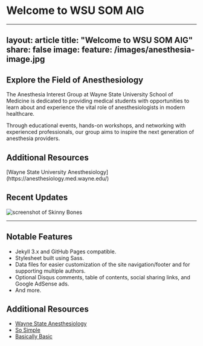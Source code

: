 # Welcome to WSU SOM AIG
---
layout: article
title: "Welcome to WSU SOM AIG"
share: false
image:
  feature: /images/anesthesia-image.jpg
---
<div class="page-content">
  <!-- Hero/Intro Section -->
  <section class="intro-section">
    <div class="intro-content">
      <h2>Explore the Field of Anesthesiology</h2>
      <p>The Anesthesia Interest Group at Wayne State University School of Medicine is dedicated to providing medical students with opportunities to learn about and experience the vital role of anesthesiologists in modern healthcare.</p>
      <p>Through educational events, hands-on workshops, and networking with experienced professionals, our group aims to inspire the next generation of anesthesia providers.</p>
    </div>
  </section>
</div>

<div class="page-content">
  <!-- Hero/Intro Section -->
  <section class="intro-section">
    <div class="intro-content">
      <h2>Additional Resources</h2>
      <p>[Wayne State University Anesthesiology](https://anesthesiology.med.wayne.edu/)</p>
    </div>
  </section>
  
  <!-- Instagram Feed Section -->
  <section class="instagram-section">
    <h2>Recent Updates</h2>
    <!-- Instagram embed code will go here -->
    <div class="instagram-feed">
      <blockquote class="instagram-media" data-instgrm-permalink="https://www.instagram.com/wsusom_aig/">
      </blockquote>
      <script async src="//www.instagram.com/embed.js"></script>
    </div>
  </section>
</div>



![screenshot of Skinny Bones](http://mmistakes.github.io/jekyll-theme-skinny-bones/images/skinny-bones-theme-feature.jpg)

---

## Notable Features

* Jekyll 3.x and GitHub Pages compatible.
* Stylesheet built using Sass.
* Data files for easier customization of the site navigation/footer and for supporting multiple authors.
* Optional Disqus comments, table of contents, social sharing links, and Google AdSense ads.
* And more.

## Additional Resources

* [Wayne State Anesthesiology](https://anesthesiology.med.wayne.edu/)
* [So Simple](https://github.com/mmistakes/so-simple-theme)
* [Basically Basic](https://github.com/mmistakes/jekyll-theme-basically-basic)
